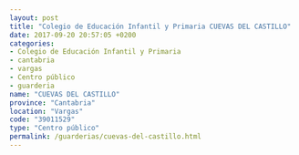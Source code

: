 ```yaml
---
layout: post
title: "Colegio de Educación Infantil y Primaria CUEVAS DEL CASTILLO"
date: 2017-09-20 20:57:05 +0200
categories:
- Colegio de Educación Infantil y Primaria
- cantabria
- vargas
- Centro público
- guarderia
name: "CUEVAS DEL CASTILLO"
province: "Cantabria"
location: "Vargas"
code: "39011529"
type: "Centro público"
permalink: /guarderias/cuevas-del-castillo.html
---
```

